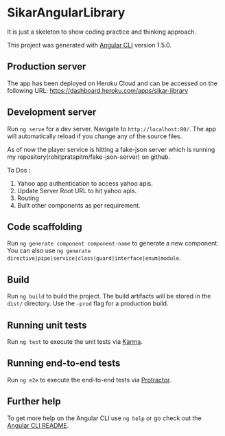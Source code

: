 # SikarAngularLibrary

It is just a skeleton to show coding practice and thinking approach. 

This project was generated with [Angular CLI](https://github.com/angular/angular-cli) version 1.5.0.


## Production server
The app has been deployed on Heroku Cloud and can be accessed on the following URL:
https://dashboard.heroku.com/apps/sikar-library

## Development server

Run `ng serve` for a dev server. Navigate to `http://localhost:80/`. The app will automatically reload if you change any of the source files.

As of now the player service is hitting a fake-json server which is running my repository(rohitpratapitm/fake-json-server) on github.

To Dos : 
1. Yahoo app authentication to access yahoo apis.
2. Update Server Root URL to hit yahoo apis.
3. Routing
4. Built other components as per requirement.

## Code scaffolding

Run `ng generate component component-name` to generate a new component. You can also use `ng generate directive|pipe|service|class|guard|interface|enum|module`.

## Build

Run `ng build` to build the project. The build artifacts will be stored in the `dist/` directory. Use the `-prod` flag for a production build.

## Running unit tests

Run `ng test` to execute the unit tests via [Karma](https://karma-runner.github.io).

## Running end-to-end tests

Run `ng e2e` to execute the end-to-end tests via [Protractor](http://www.protractortest.org/).

## Further help

To get more help on the Angular CLI use `ng help` or go check out the [Angular CLI README](https://github.com/angular/angular-cli/blob/master/README.md).
